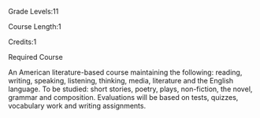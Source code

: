Grade Levels:11

Course Length:1

Credits:1

Required Course

An American literature-based course maintaining the following: reading, writing, speaking, listening, thinking, media, literature and the English language. To be studied: short stories, poetry, plays, non-fiction, the novel, grammar and composition. Evaluations will be based on tests, quizzes, vocabulary work and writing assignments.